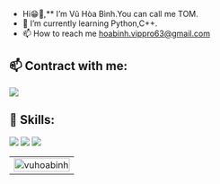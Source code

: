 - Hi😁👋,** I’m Vũ Hòa Bình.You can call me TOM.
- 🌱 I’m currently learning Python,C++.
- 📫 How to reach me hoabinh.vippro63@gmail.com

## 📫 Contract with me:
<p align="left">
  <a href="(https://www.facebook.com/Btomsenior10x/)" alt="Facebook">
    <img src="https://img.icons8.com/color/48/undefined/facebook-new.png"/>
  </a>
</p>

## 🌱 Skills:
<p align="left">
  <img src="https://img.icons8.com/fluency-systems-filled/48/undefined/circled-c.png"/>
  <img src="https://img.icons8.com/material-rounded/24/undefined/c-plus-plus.png"/>
  <img src="https://img.icons8.com/color/48/undefined/python--v1.png"/>
</p>

<table style="width:100%;">
  <tr>
    <td>
      <img src="https://github-readme-stats.vercel.app/api?username=vuhoabinh&theme=city_lights&text_color=179fa3&show_icons=true&count_private=true&include_all_commits=true&custom_title=VuHoaBinh's%20Github%20Stats" alt="vuhoabinh" width="100%"/>
  </td>
  </tr>
</table>
    

<!---
VuHoaBinh/VuHoaBinh is a ✨ special ✨ repository because its `README.md` (this file) appears on your GitHub profile.
You can click the Preview link to take a look at your changes.
--->
